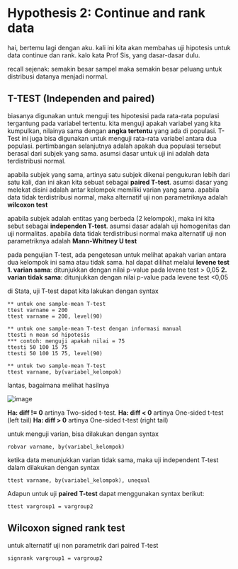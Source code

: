 # Hypothesis 2: Continue and rank data

hai, bertemu lagi dengan aku. kali ini kita akan membahas uji hipotesis untuk data continue dan rank. kalo kata Prof Sis, yang dasar-dasar dulu.

recall sejenak: semakin besar sampel maka semakin besar peluang untuk distribusi datanya menjadi normal.

## T-TEST (Independen and paired)
biasanya digunakan untuk menguji tes hipotesisi  pada rata-rata populasi tergantung pada variabel tertentu. kita menguji apakah variabel yang kita kumpulkan, nilainya sama dengan **angka tertentu** yang ada di populasi. T-Test ini juga bisa digunakan untuk menguji rata-rata variabel antara dua populasi. pertimbangan selanjutnya adalah apakah dua populasi tersebut berasal dari subjek yang sama. asumsi dasar untuk uji ini adalah data terdistribusi normal.

apabila subjek yang sama, artinya satu subjek dikenai pengukuran lebih dari satu kali, dan ini akan kita sebuat sebagai **paired T-test**. asumsi dasar yang melekat disini adalah antar kelompok memiliki varian yang sama. apabila data tidak terdistribusi normal, maka alternatif uji non parametriknya adalah **wilcoxon test**

apabila subjek adalah entitas yang berbeda (2 kelompok), maka ini kita sebut sebagai **independen T-test**. asumsi dasar adalah uji homogenitas dan uji normalitas. apabila data tidak terdistribusi normal maka alternatif uji non parametriknya adalah **Mann-Whitney U test**

pada pengujian T-test, ada pengetesan untuk melihat apakah varian antara dua kelompok ini sama atau tidak sama. hal dapat dilihat melalui **levene test**
  **1. varian sama**: ditunjukkan dengan nilai p-value pada levene test > 0,05
  **2. varian tidak sama**: ditunjukkan dengan nilai p-value pada levene test <0,05

di Stata, uji T-test dapat kita lakukan dengan syntax
```
** untuk one sample-mean T-test
ttest varname = 200
ttest varname = 200, level(90)

** untuk one sample-mean T-test dengan informasi manual
ttesti n mean sd hipotesis
*** contoh: menguji apakah nilai = 75
ttesti 50 100 15 75
ttesti 50 100 15 75, level(90)

** untuk two sample-mean T-test
ttest varname, by(variabel_kelompok)
```
lantas, bagaimana melihat hasilnya

![image](https://github.com/user-attachments/assets/b379fac7-a953-498d-89bf-d13be26dc4bb)

**Ha: diff != 0** artinya	Two-sided t-test.
**Ha: diff < 0**	artinya One-sided t-test (left tail)
**Ha: diff > 0**	artinya One-sided t-test (right tail)

untuk menguji varian, bisa dilakukan dengan syntax

```
robvar varname, by(variabel_kelompok)
```

ketika data menunjukkan varian tidak sama, maka uji independent T-test dalam dilakukan dengan syntax
```
ttest varname, by(variabel_kelompok), unequal
```

Adapun untuk uji **paired T-test** dapat menggunakan syntax berikut:
```
ttest vargroup1 = vargroup2
```

## Wilcoxon signed rank test
untuk alternatif uji non parametrik dari paired T-test
```
signrank vargroup1 = vargroup2
```
